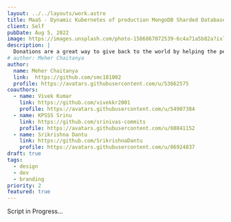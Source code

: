 ```yaml
---
layout: ../../layouts/work.astro
title: MaaS - Dynamic Kubernetes of production MongoDB Sharded Database
client: Self
pubDate: Aug 5, 2022
image: https://images.unsplash.com/photo-1586867072539-6c4a71a5b82a?ixlib=rb-4.0.3&ixid=MnwxMjA3fDB8MHxwaG90by1wYWdlfHx8fGVufDB8fHx8&auto=format&fit=crop&w=870&q=80
description: |
  Donations are a great way to give back to the world by helping the person in needful. But many organizations being centralized can change and tamper the transactions...
# author: Meher Chaitanya
author: 
  name: Meher Chaitanya
  link:  https://github.com/smc181002
  profile: https://avatars.githubusercontent.com/u/53662575
coauthors:
  - name: Vivek Kumar
    link: https://github.com/vivekkr2001
    profile: https://avatars.githubusercontent.com/u/54907384
  - name: KPSSS Srinu
    link: https://github.com/srinivas-commits
    profile: https://avatars.githubusercontent.com/u/60841152
  - name: Srikrishna Dantu
    link: https://github.com/SrikrishnaDantu
    profile: https://avatars.githubusercontent.com/u/86924837
draft: true
tags:
  - design
  - dev
  - branding
priority: 2
featured: true
---
```


Script in Progress...
